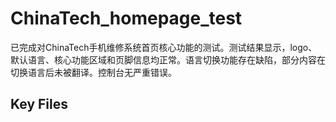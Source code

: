 # ChinaTech_homepage_test

已完成对ChinaTech手机维修系统首页核心功能的测试。测试结果显示，logo、默认语言、核心功能区域和页脚信息均正常。语言切换功能存在缺陷，部分内容在切换语言后未被翻译。控制台无严重错误。

## Key Files

